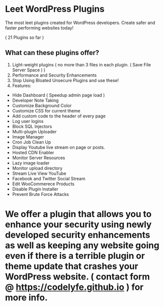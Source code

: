 # Leet WordPress Plugins
 The most leet plugins created for WordPress developers. Create safer and faster performing websites today! 

 ( 21 Plugins so far )

## What can these plugins offer?

1. Light-weight plugins ( no more than 3 files in each plugin. ( Save File Server Space ) )
2. Performance and Security Enhancements
3. Stop Using Bloated Unsecure Plugins and use these!
4. Features:
- Hide Dashboard ( Speedup admin page load )
- Developer Note Taking
- Customize Background Color
- Customize CSS for current theme
- Add custom code to the header of every page
- Log user logins
- Block SQL Injectors
- Multi-plugin Uploader
- Image Manager
- Cron Job Clean Up
- Display Youtube live stream on page or posts.
- Hosted CDN Enabler
- Monitor Server Resources
- Lazy image loader
- Monitor upload directory
- Stream Live View YouTube
- Facebook and Twitter Social Stream
- Edit WooCommerece Products
- Disable Plugin Installer
- Prevent Brute Force Attacks

# We offer a plugin that allows you to enhance your security using newly developed security enhancements as well as keeping any website going even if there is a terrible plugin or theme update that crashes your WordPress website. ( contact form @ https://codelyfe.github.io ) for more info.

